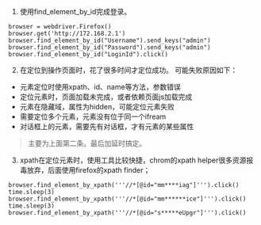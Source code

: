 1. 使用find_element_by_id完成登录。
```
browser = webdriver.Firefox()
browser.get('http://172.168.2.1')
browser.find_element_by_id("Username").send_keys("admin")
browser.find_element_by_id("Password").send_keys("admin")
browser.find_element_by_id("LoginId").click()
```

2. 在定位到操作页面时，花了很多时间才定位成功。
可能失败原因如下：
- 元素定位时使用xpath、id、name等方法，参数错误
- 定位元素时，页面加载未完成，或者依赖页面js加载完成
- 元素在隐藏域，属性为hidden，可能定位元素失败
- 需要定位多个元素，元素没有位于同一个ifream
- 对话框上的元素，需要先有对话框，才有元素的某些属性

> 主要为上面第二条。最后加延时搞定。

3. xpath在定位元素时，使用工具比较快捷，chrom的xpath helper很多资源报毒放弃，后面使用firefox的xpath finder；
```
browser.find_element_by_xpath('''//*[@id="mm****iag"]''').click()
time.sleep(3)
browser.find_element_by_xpath('''//*[@id="mm******ice"]''').click()
time.sleep(3)
browser.find_element_by_xpath('''//*[@id="s*****eUpgr"]''').click()
```